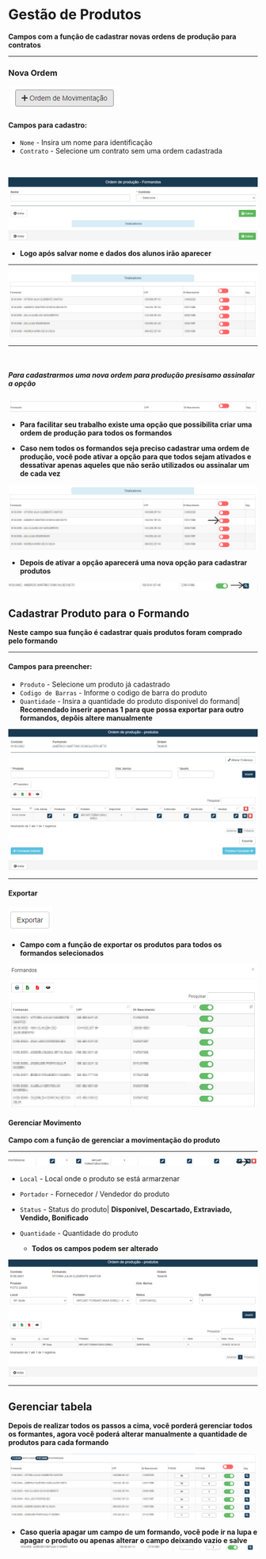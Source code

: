 # Gestão de Produtos
**Campos com a função de cadastrar novas ordens de produção para contratos**
***

### Nova Ordem
![](../../../img/novaOrdem.png)

#### **Campos para cadastro**:

* `Nome` - Insira um nome para identificação
* `Contrato` - Selecione um contrato sem uma ordem cadastrada
<br>

![](../../../img/ordemDeProdu%C3%A7%C3%A3o.png)

* **Logo após salvar nome e dados dos alunos irão aparecer**
***

![](../../../img/totalizadores.jpg)
***
<br>

##### **Para cadastrarmos uma nova ordem para produção presisamo assinalar a opção**

![](../../../img/opcaoTodos.png)

* **Para facilitar seu trabalho existe uma opção que possibilita criar uma ordem de produção para todos os formandos**

* **Caso nem todos os formandos seja preciso cadastrar uma ordem de produção, você pode ativar a opção para que todos sejam ativados e dessativar apenas aqueles que não serão utilizados ou assinalar um de cada vez**

![](../../../img/totalizadoresSeta.jpg)

* **Depois de ativar a opção aparecerá uma nova opção para cadastrar produtos**

![](../../../img/bot%C3%A3oProdu%C3%A7%C3%A3o.jpg)

## Cadastrar Produto para o Formando
**Neste campo sua função é cadastrar quais produtos foram comprado pelo formando**
***

#### **Campos para preencher**:

* `Produto` - Selecione um produto já cadastrado
* `Codigo de Barras` - Informe o codigo de barra do produto
* `Quantidade` - Insira a quantidade do produto disponivel do formand| **Recomendado inserir apenas 1 para que possa exportar para outro formandos, depôis altere manualmente**

![](../../../img/cadastroPordutoFormando.jpg)
***
#### **Exportar**

![](../../../img/exportar.png)

* **Campo com a função de exportar os produtos para todos os formandos selecionados**

![](../../../img/exportarFormandos.jpg)

#### **Gerenciar Movimento**
**Campo com a função de gerenciar a movimentação do produto**
***
![](../../../img/movimenta%C3%A7%C3%A3o.jpg)

* `Local` - Local onde o produto se está armarzenar
* `Portador` - Fornecedor / Vendedor do produto
* `Status` - Status do produto| **Disponivel, Descartado, Extraviado, Vendido, Bonificado**
* `Quantidade` - Quantidade do produto

    * **Todos os campos podem ser alterado**

![](../../../img/gerenciarProdutoFormando.png)
***
## Gerenciar tabela
**Depois de realizar todos os passos a cima, você porderá gerenciar todos os formantes, agora você poderá alterar manualmente a quantidade de produtos para cada formando**

![](../../../img/gerenciaProdutosrFormandos.jpg)

* **Caso queria apagar um campo de um formando, você pode ir na lupa e apagar o produto ou apenas alterar o campo deixando vazio e salve**
    ![](../../../img/apagarCampo.jpg)